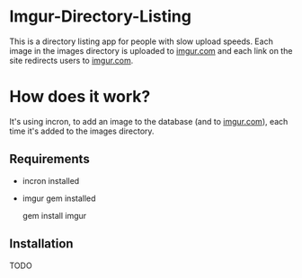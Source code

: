 # Imgur-Directory-Listing

This is a directory listing app for people with slow upload speeds. Each image in the images directory is uploaded to [imgur.com](imgur.com) and each link on the site redirects users to [imgur.com](http://imgur.com).

# How does it work?

It's using incron, to add an image to the database (and to [imgur.com](http://imgur.com)), each time it's added to the images directory. 

## Requirements
* incron installed
* imgur gem installed

	gem install imgur

## Installation
TODO

